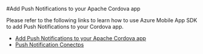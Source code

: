 #Add Push Notifications to your Apache Cordova app

Please refer to the following links to learn how to use Azure Mobile App SDK to add Push Notifications to your Cordova app. 

- [Add Push Notifications to your Apache Cordova app](https://azure.microsoft.com/en-us/documentation/articles/app-service-mobile-cordova-get-started-push/) 
- [Push Notification Conectps](https://azure.microsoft.com/en-us/documentation/articles/notification-hubs-overview/)